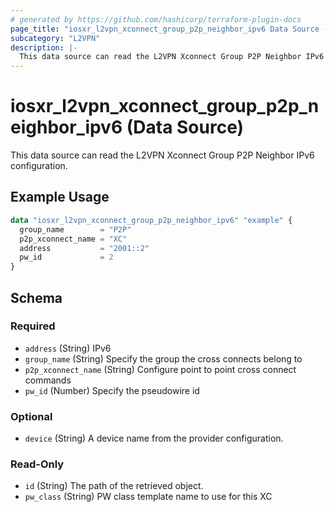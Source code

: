 ```yaml
---
# generated by https://github.com/hashicorp/terraform-plugin-docs
page_title: "iosxr_l2vpn_xconnect_group_p2p_neighbor_ipv6 Data Source - terraform-provider-iosxr"
subcategory: "L2VPN"
description: |-
  This data source can read the L2VPN Xconnect Group P2P Neighbor IPv6 configuration.
---
```


# iosxr_l2vpn_xconnect_group_p2p_neighbor_ipv6 (Data Source)

This data source can read the L2VPN Xconnect Group P2P Neighbor IPv6 configuration.

## Example Usage

```terraform
data "iosxr_l2vpn_xconnect_group_p2p_neighbor_ipv6" "example" {
  group_name        = "P2P"
  p2p_xconnect_name = "XC"
  address           = "2001::2"
  pw_id             = 2
}
```

<!-- schema generated by tfplugindocs -->
## Schema

### Required

- `address` (String) IPv6
- `group_name` (String) Specify the group the cross connects belong to
- `p2p_xconnect_name` (String) Configure point to point cross connect commands
- `pw_id` (Number) Specify the pseudowire id

### Optional

- `device` (String) A device name from the provider configuration.

### Read-Only

- `id` (String) The path of the retrieved object.
- `pw_class` (String) PW class template name to use for this XC


